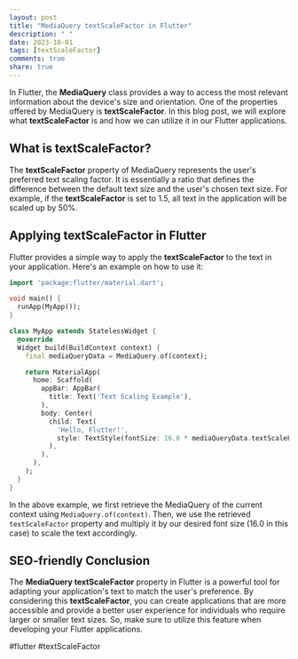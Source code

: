 ```yaml
---
layout: post
title: "MediaQuery textScaleFactor in Flutter"
description: " "
date: 2023-10-01
tags: [textScaleFactor]
comments: true
share: true
---
```


In Flutter, the **MediaQuery** class provides a way to access the most relevant information about the device's size and orientation. One of the properties offered by MediaQuery is **textScaleFactor**. In this blog post, we will explore what **textScaleFactor** is and how we can utilize it in our Flutter applications.

## What is textScaleFactor?

The **textScaleFactor** property of MediaQuery represents the user's preferred text scaling factor. It is essentially a ratio that defines the difference between the default text size and the user's chosen text size. For example, if the **textScaleFactor** is set to 1.5, all text in the application will be scaled up by 50%.

## Applying textScaleFactor in Flutter

Flutter provides a simple way to apply the **textScaleFactor** to the text in your application. Here's an example on how to use it:

```dart
import 'package:flutter/material.dart';

void main() {
  runApp(MyApp());
}

class MyApp extends StatelessWidget {
  @override
  Widget build(BuildContext context) {
    final mediaQueryData = MediaQuery.of(context);

    return MaterialApp(
      home: Scaffold(
        appBar: AppBar(
          title: Text('Text Scaling Example'),
        ),
        body: Center(
          child: Text(
            'Hello, Flutter!',
            style: TextStyle(fontSize: 16.0 * mediaQueryData.textScaleFactor),
          ),
        ),
      ),
    );
  }
}
```

In the above example, we first retrieve the MediaQuery of the current context using `MediaQuery.of(context)`. Then, we use the retrieved `textScaleFactor` property and multiply it by our desired font size (16.0 in this case) to scale the text accordingly.

## SEO-friendly Conclusion

The **MediaQuery textScaleFactor** property in Flutter is a powerful tool for adapting your application's text to match the user's preference. By considering this **textScaleFactor**, you can create applications that are more accessible and provide a better user experience for individuals who require larger or smaller text sizes. So, make sure to utilize this feature when developing your Flutter applications.

#flutter #textScaleFactor